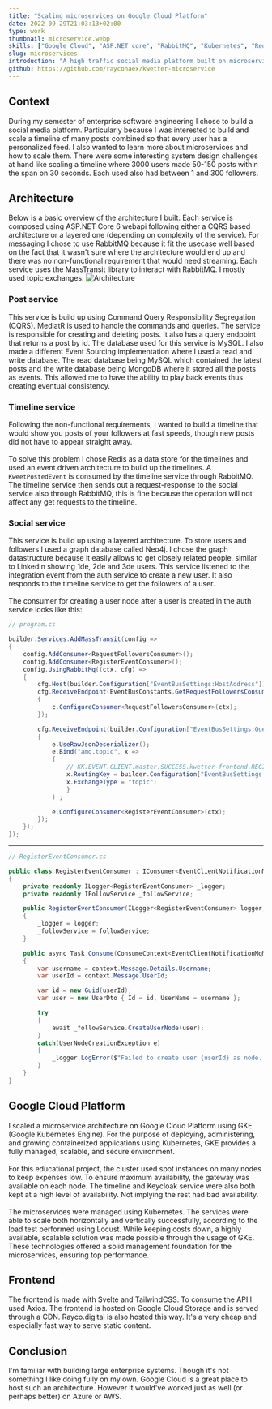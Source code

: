 ```yaml
---
title: "Scaling microservices on Google Cloud Platform"
date: 2022-09-29T21:03:13+02:00
type: work
thumbnail: microservice.webp
skills: ["Google Cloud", "ASP.NET core", "RabbitMQ", "Kubernetes", "Redis"]
slug: microservices
introduction: "A high traffic social media platform built on microservices, using ASP.NET core, Redis, RabbitMQ and Kubernetes."
github: https://github.com/raycohaex/kwetter-microservice
---
```

## Context
During my semester of enterprise software engineering I chose to build a social media platform. Particularly because I was interested to build and scale a timeline of many posts combined so that every user has a personalized feed. I also wanted to learn more about microservices and how to scale them. There were some interesting system design challenges at hand like scaling a timeline where 3000 users made 50-150 posts within the span on 30 seconds. Each used also had between 1 and 300 followers.

## Architecture
Below is a basic overview of the architecture I built. Each service is composed using ASP.NET Core 6 webapi following either a CQRS based architecture or a layered one (depending on complexity of the service). For messaging I chose to use RabbitMQ because it fit the usecase well based on the fact that it wasn't sure where the architecture would end up and there was no non-functional requirement that would need streaming. Each service uses the MassTransit library to interact with RabbitMQ. I mostly used topic exchanges.
![Architecture](/rayco-website/microservice-architecture.jpg "Basic overview of the architecture")

### Post service
This service is build up using Command Query Responsibility Segregation (CQRS). MediatR is used to handle the commands and queries. The service is responsible for creating and deleting posts. It also has a query endpoint that returns a post by id. The database used for this service is MySQL. I also made a different Event Sourcing implementation where I used a read and write database. The read database being MySQL which contained the latest posts and the write database being MongoDB where it stored all the posts as events. This allowed me to have the ability to play back events thus creating eventual consistency.

### Timeline service
Following the non-functional requirements, I wanted to build a timeline that would show you posts of your followers at fast speeds, though new posts did not have to appear straight away.
\
\
To solve this problem I chose Redis as a data store for the timelines and used an event driven architecture to build up the timelines. A `KweetPostedEvent` is consumed by the timeline service through RabbitMQ. The timeline service then sends out a request-response to the social service also through RabbitMQ, this is fine because the operation will not affect any get requests to the timeline.

### Social service
This service is build up using a layered architecture. To store users and followers I used a graph database called Neo4j. I chose the graph datastructure because it easily allows to get closely related people, similar to LinkedIn showing 1de, 2de and 3de users. This service listened to the integration event from the auth service to create a new user. It also responds to the timeline service to get the followers of a user.
\
\
The consumer for creating a user node after a user is created in the auth service looks like this:


```csharp
// program.cs

builder.Services.AddMassTransit(config =>
{
    config.AddConsumer<RequestFollowersConsumer>();
    config.AddConsumer<RegisterEventConsumer>();
    config.UsingRabbitMq((ctx, cfg) =>
    {
        cfg.Host(builder.Configuration["EventBusSettings:HostAddress"]);
        cfg.ReceiveEndpoint(EventBusConstants.GetRequestFollowersConsumer, c =>
        {
            c.ConfigureConsumer<RequestFollowersConsumer>(ctx);
        });

        cfg.ReceiveEndpoint(builder.Configuration["EventBusSettings:QueueName"], e =>
        {
            e.UseRawJsonDeserializer();
            e.Bind("amq.topic", x =>
            {
                // KK.EVENT.CLIENT.master.SUCCESS.kwetter-frontend.REGISTER
                x.RoutingKey = builder.Configuration["EventBusSettings:RoutingKey"]; 
                x.ExchangeType = "topic";
                }
            ) ;

            e.ConfigureConsumer<RegisterEventConsumer>(ctx);
        });
    });
});
```

____

```csharp
// RegisterEventConsumer.cs

public class RegisterEventConsumer : IConsumer<EventClientNotificationMqMsg>
{
    private readonly ILogger<RegisterEventConsumer> _logger;
    private readonly IFollowService _followService;

    public RegisterEventConsumer(ILogger<RegisterEventConsumer> logger, IFollowService followService)
    {
        _logger = logger;
        _followService = followService;
    }

    public async Task Consume(ConsumeContext<EventClientNotificationMqMsg> context)
    {
        var username = context.Message.Details.Username;
        var userId = context.Message.UserId;

        var id = new Guid(userId);
        var user = new UserDto { Id = id, UserName = username };

        try
        {
            await _followService.CreateUserNode(user);
        }
        catch(UserNodeCreationException e)
        {
            _logger.LogError($"Failed to create user {userId} as node. Reason: {e.Message}");
        }
    }
}
```

## Google Cloud Platform
I scaled a microservice architecture on Google Cloud Platform using GKE (Google Kubernetes Engine). For the purpose of deploying, administering, and growing containerized applications using Kubernetes, GKE provides a fully managed, scalable, and secure environment.
\
\
For this educational project, the cluster used spot instances on many nodes to keep expenses low. To ensure maximum availability, the gateway was available on each node. The timeline and Keycloak service were also both kept at a high level of availability. Not implying the rest had bad availability.
\
\
The microservices were managed using Kubernetes. The services were able to scale both horizontally and vertically successfully, according to the load test performed using Locust. While keeping costs down, a highly available, scalable solution was made possible through the usage of GKE. These technologies offered a solid management foundation for the microservices, ensuring top performance.

## Frontend
The frontend is made with Svelte and TailwindCSS. To consume the API I used Axios. The frontend is hosted on Google Cloud Storage and is served through a CDN. Rayco.digital is also hosted this way. It's a very cheap and especially fast way to serve static content.

## Conclusion
I'm familiar with building large enterprise systems. Though it's not something I like doing fully on my own. Google Cloud is a great place to host such an architecture. However it would've worked just as well (or perhaps better) on Azure or AWS.